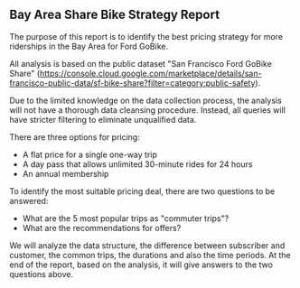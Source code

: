 
## Bay Area Share Bike Strategy Report

The purpose of this report is to identify the best pricing strategy for more riderships in the Bay Area for Ford GoBike.

All analysis is based on the public dataset "San Francisco Ford GoBike Share" (https://console.cloud.google.com/marketplace/details/san-francisco-public-data/sf-bike-share?filter=category:public-safety). 

Due to the limited knowledge on the data collection process, the analysis will not have a thorough data cleansing procedure. Instead, all queries will have stricter filtering to eliminate unqualified data.

There are three options for pricing:

* A flat price for a single one-way trip
* A day pass that allows unlimited 30-minute rides for 24 hours
* An annual membership

To identify the most suitable pricing deal, there are two questions to be answered:

* What are the 5 most popular trips as "commuter trips"?
* What are the recommendations for offers?

We will analyze the data structure, the difference between subscriber and customer, the common trips, the durations and also the time periods. At the end of the report, based on the analysis, it will give answers to the two questions above.